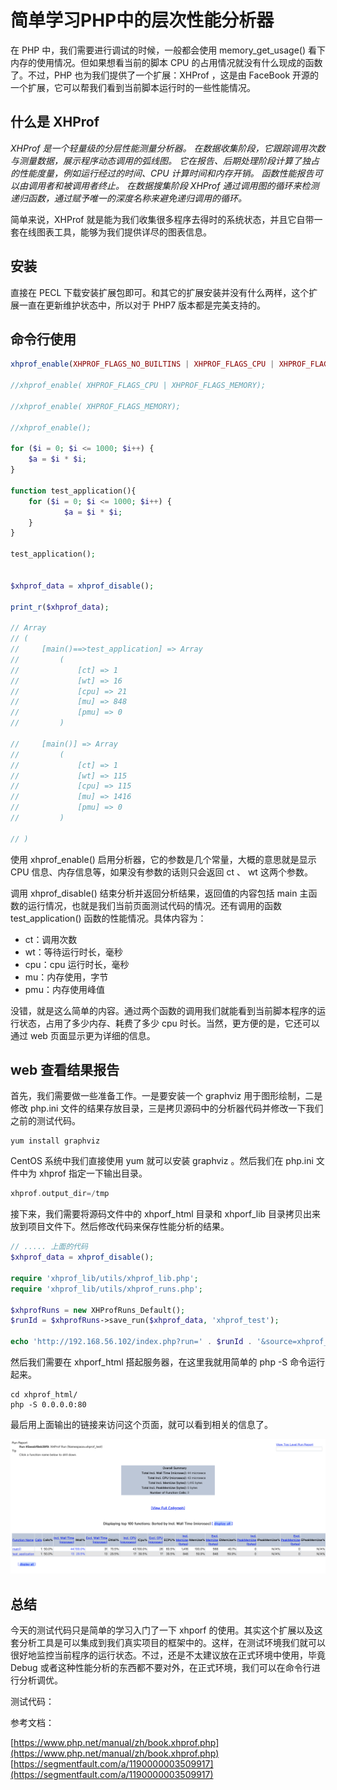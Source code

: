 # 简单学习PHP中的层次性能分析器

在 PHP 中，我们需要进行调试的时候，一般都会使用 memory_get_usage() 看下内存的使用情况。但如果想看当前的脚本 CPU 的占用情况就没有什么现成的函数了。不过，PHP 也为我们提供了一个扩展：XHProf ，这是由 FaceBook 开源的一个扩展，它可以帮我们看到当前脚本运行时的一些性能情况。

## 什么是 XHProf

*XHProf 是一个轻量级的分层性能测量分析器。 在数据收集阶段，它跟踪调用次数与测量数据，展示程序动态调用的弧线图。 它在报告、后期处理阶段计算了独占的性能度量，例如运行经过的时间、CPU 计算时间和内存开销。 函数性能报告可以由调用者和被调用者终止。 在数据搜集阶段 XHProf 通过调用图的循环来检测递归函数，通过赋予唯一的深度名称来避免递归调用的循环。*

简单来说，XHProf 就是能为我们收集很多程序去得时的系统状态，并且它自带一套在线图表工具，能够为我们提供详尽的图表信息。

## 安装

直接在 PECL 下载安装扩展包即可。和其它的扩展安装并没有什么两样，这个扩展一直在更新维护状态中，所以对于 PHP7 版本都是完美支持的。

## 命令行使用

```php
xhprof_enable(XHPROF_FLAGS_NO_BUILTINS | XHPROF_FLAGS_CPU | XHPROF_FLAGS_MEMORY);

//xhprof_enable( XHPROF_FLAGS_CPU | XHPROF_FLAGS_MEMORY);

//xhprof_enable( XHPROF_FLAGS_MEMORY);

//xhprof_enable();

for ($i = 0; $i <= 1000; $i++) {
    $a = $i * $i;
}

function test_application(){
    for ($i = 0; $i <= 1000; $i++) {
            $a = $i * $i;
    }
}

test_application();


$xhprof_data = xhprof_disable();

print_r($xhprof_data);

// Array
// (
//     [main()==>test_application] => Array
//         (
//             [ct] => 1
//             [wt] => 16
//             [cpu] => 21
//             [mu] => 848
//             [pmu] => 0
//         )

//     [main()] => Array
//         (
//             [ct] => 1
//             [wt] => 115
//             [cpu] => 115
//             [mu] => 1416
//             [pmu] => 0
//         )

// )
```

使用 xhprof_enable() 启用分析器，它的参数是几个常量，大概的意思就是显示 CPU 信息、内存信息等，如果没有参数的话则只会返回 ct 、 wt 这两个参数。

调用 xhprof_disable() 结束分析并返回分析结果，返回值的内容包括 main 主函数的运行情况，也就是我们当前页面测试代码的情况。还有调用的函数 test_application() 函数的性能情况。具体内容为：

- ct：调用次数
- wt：等待运行时长，毫秒
- cpu：cpu 运行时长，毫秒
- mu：内存使用，字节
- pmu：内存使用峰值

没错，就是这么简单的内容。通过两个函数的调用我们就能看到当前脚本程序的运行状态，占用了多少内存、耗费了多少 cpu 时长。当然，更方便的是，它还可以通过 web 页面显示更为详细的信息。

## web 查看结果报告

首先，我们需要做一些准备工作。一是要安装一个 graphviz 用于图形绘制，二是修改 php.ini 文件的结果存放目录，三是拷贝源码中的分析器代码并修改一下我们之前的测试代码。

```shell
yum install graphviz
```

CentOS 系统中我们直接使用 yum 就可以安装 graphviz 。然后我们在 php.ini 文件中为 xhprof 指定一下输出目录。

```php
xhprof.output_dir=/tmp
```

接下来，我们需要将源码文件中的 xhporf_html 目录和 xhporf_lib 目录拷贝出来放到项目文件下。然后修改代码来保存性能分析的结果。

```php
// ..... 上面的代码
$xhprof_data = xhprof_disable();

require 'xhprof_lib/utils/xhprof_lib.php';
require 'xhprof_lib/utils/xhprof_runs.php';

$xhprofRuns = new XHProfRuns_Default();
$runId = $xhprofRuns->save_run($xhprof_data, 'xhprof_test');

echo 'http://192.168.56.102/index.php?run=' . $runId . '&source=xhprof_test';

```

然后我们需要在 xhporf_html 搭起服务器，在这里我就用简单的 php -S 命令运行起来。

```shell
cd xhprof_html/
php -S 0.0.0.0:80
```

最后用上面输出的链接来访问这个页面，就可以看到相关的信息了。

![./img/XHProf_HierarchicalProfilerReport.png](./img/XHProf_HierarchicalProfilerReport.png)

## 总结

今天的测试代码只是简单的学习入门了一下 xhporf 的使用。其实这个扩展以及这套分析工具是可以集成到我们真实项目的框架中的。这样，在测试环境我们就可以很好地监控当前程序的运行状态。不过，还是不太建议放在正式环境中使用，毕竟 Debug 或者这种性能分析的东西都不要对外，在正式环境，我们可以在命令行进行分析调优。

测试代码：

[]()

参考文档：

[https://www.php.net/manual/zh/book.xhprof.php](https://www.php.net/manual/zh/book.xhprof.php)
[https://segmentfault.com/a/1190000003509917](https://segmentfault.com/a/1190000003509917)




